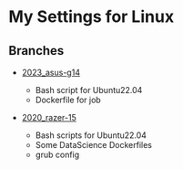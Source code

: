 # My Settings for Linux

## Branches
- [2023_asus-g14](https://github.com/edonssfall/Linux/tree/2023_asus-g14)
  - Bash script for Ubuntu22.04
  - Dockerfile for job

- [2020_razer-15](https://github.com/edonssfall/Linux/tree/2020_razer-15)
  - Bash scripts for Ubuntu22.04 
  - Some DataScience Dockerfiles
  - grub config
  